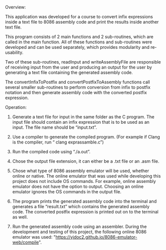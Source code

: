 Overview:

This application was developed for a course to convert infix expressions inside a text file to 8086 assembly code and print the results inside another text file.

This program consists of 2 main functions and 2 sub-routines, which are called in the main function. All of these functions and sub-routines were developed and can be used separately, which provides modularity and re-usability.

Two of these sub-routines, readInput and writeAssemblyFile are responsible of receiving input from the user and producing an output for the user by generating a text file containing the generated assembly code.

The convertInfixToPostfix and convertPostfixToAssembly functions call several smaller sub-routines to perform conversion from infix to postfix notation and then generate assembly code with the converted postfix expression.

Operation:

1. Generate a text file for input in the same folder as the C program. The input file should contain an infix expression that is to be used as an input. The file name should be “input.txt”.

2. Use a compiler to generate the compiled program. (For example if Clang is the compiler, run “ clang exprassamble.c”)

3. Run the compiled code using “./a.out”.

4. Chose the output file extension, it can either be a .txt file or an .asm file.

5. Chose what type of 8086 assembly emulator will be used, whether online or native. The online emulator that was used while developing this project does not include OS commands. For example, online assembly emulator does not have the option to output. Choosing an online emulator ignores the OS commands in the output file.

6. The program prints the generated assembly code into the terminal and generates a file “result.txt” which contains the generated assembly code. The converted postfix expression is printed out on to the terminal as well.

7. Run the generated assembly code using an assembler. During the development and testing of this project, the following online 8086 emulator was used: "https://yjdoc2.github.io/8086-emulator-web/compile".
